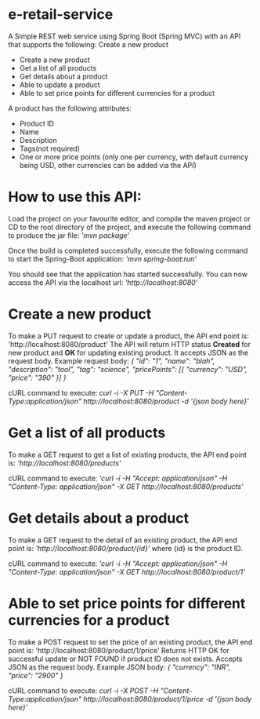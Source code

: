 # e-retail-service

A Simple REST web service using Spring Boot (Spring MVC) with an API that
supports the following:
Create a new product
* Create a new product
* Get a list of all products
* Get details about a product
* Able to update a product
* Able to set price points for different currencies for a product

A product has the following attributes:
* Product ID
* Name
* Description
* Tags(not required)
* One or more price points (only one per currency, with default currency being USD, other
currencies can be added via the API)

# How to use this API:
Load the project on your favourite editor, and compile the maven project or CD to the root directory of the project,
and execute the following command to produce the jar file:
_'mvn package'_

Once the build is completed successfully, execute the following command to start the Spring-Boot application:
_'mvn spring-boot:run'_

You should see that the application has started successfully.
You can now access the API via the localhost url:
_'http://localhost:8080'_

# Create a new product
To make a PUT request to create or update a product, the API end point is:
'http://localhost:8080/product'
The API will return HTTP status **Created** for new product and **OK** for updating existing product.
It accepts JSON as the request body.
Example request body:
_{
	"id": "1",
	"name": "blah",
	"description": "tool",
	"tag": "science",
	"pricePoints": [{
		"currency": "USD",
		"price": "390"
	}]
}_

cURL command to execute:
_curl -i -X PUT -H "Content-Type:application/json" http://localhost:8080/product -d '{json body here}'_

# Get a list of all products
To make a GET request to get a list of existing products, the API end point is:
_'http://localhost:8080/products'_

cURL command to execute:
_'curl -i -H "Accept: application/json" -H "Content-Type: application/json" -X GET http://localhost:8080/products'_

# Get details about a product
To make a GET request to the detail of an existing product, the API end point is:
_'http://localhost:8080/product/{id}'_
where {id} is the product ID.

cURL command to execute:
_'curl -i -H "Accept: application/json" -H "Content-Type: application/json" -X GET http://localhost:8080/product/1'_

# Able to set price points for different currencies for a product
To make a POST request to set the price of an existing product, the API end point is:
'http://localhost:8080/product/1/price'
Returns HTTP OK for successful update or NOT FOUND if product ID does not exists.
Accepts JSON as the request body.
Example JSON body:
_{
	"currency": "INR",
	"price": "2900"
}_

cURL command to execute:
_curl -i -X POST -H "Content-Type:application/json" http://localhost:8080/product/1/price -d '{json body here}'_